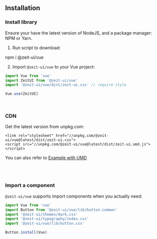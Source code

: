 ## Installation

### Install library

Ensure your have the latest version of <zi-link pure href="https://nodejs.org/en/download/">NodeJS</zi-link>,
and a package manager: <zi-link pure href="https://www.npmjs.com/">NPM</zi-link> or <zi-link pure href="https://yarnpkg.com/">Yarn</zi-link>.

1. Run script to download:

<zi-code bash>npm i @zeit-ui/vue</zi-code>

2. Import `@zeit-ui/vue` to your Vue project:

```js
import Vue from 'vue'
import ZeitUI from '@zeit-ui/vue'
import '@zeit-ui/vue/dist/zeit-ui.css' // require style

Vue.use(ZeitUI)
```

<br>

### CDN

Get the latest version from unpkg.com:

```
<link rel="stylesheet" href="//unpkg.com/@zeit-ui/vue@latest/dist/zeit-ui.css">
<script src="//unpkg.com/@zeit-ui/vue@latest/dist/zeit-ui.umd.js"></script>
```

You can also refer to [Example with UMD](https://github.com/zeit-ui/vue/blob/master/examples/umd/index.html)

<br>
<br>

### Import a component

`@zeit-ui/vue` supports import components when you actually need:

```js
import Vue from 'vue'
import Button from '@zeit-ui/vue/lib/button.common'
import '@zeit-ui/themes/dark.css'
import '@zeit-ui/typography/index.css'
import '@zeit-ui/vue/lib/button.css'

Button.install(Vue)
```
